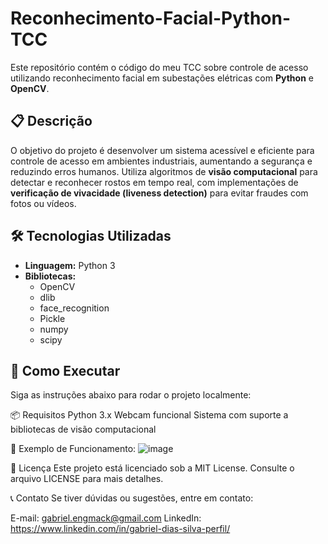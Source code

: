 # Reconhecimento-Facial-Python-TCC  
Este repositório contém o código do meu TCC sobre controle de acesso utilizando reconhecimento facial em subestações elétricas com **Python** e **OpenCV**.

## 📋 Descrição  
O objetivo do projeto é desenvolver um sistema acessível e eficiente para controle de acesso em ambientes industriais, aumentando a segurança e reduzindo erros humanos. Utiliza algoritmos de **visão computacional** para detectar e reconhecer rostos em tempo real, com implementações de **verificação de vivacidade (liveness detection)** para evitar fraudes com fotos ou vídeos.

## 🛠️ Tecnologias Utilizadas  
- **Linguagem:** Python 3  
- **Bibliotecas:**  
  - OpenCV  
  - dlib  
  - face_recognition
  - Pickle 
  - numpy
  - scipy  

## 🚀 Como Executar  
Siga as instruções abaixo para rodar o projeto localmente:

📦 Requisitos
Python 3.x
Webcam funcional
Sistema com suporte a bibliotecas de visão computacional

🎥 Exemplo de Funcionamento:
![image](https://github.com/user-attachments/assets/2faa11d1-8b20-41e4-af50-291339d2f40b)

📜 Licença
Este projeto está licenciado sob a MIT License. Consulte o arquivo LICENSE para mais detalhes.

📞 Contato
Se tiver dúvidas ou sugestões, entre em contato:

E-mail: gabriel.engmack@gmail.com
LinkedIn: https://www.linkedin.com/in/gabriel-dias-silva-perfil/
